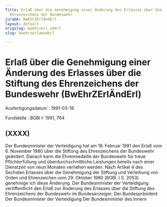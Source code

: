 ```yaml
---
Title: Erlaß über die Genehmigung einer Änderung des Erlasses über die Stiftung des
  Ehrenzeichens der Bundeswehr
jurabk: BwEhrZErlÄndErl
layout: default
origslug: bwehrzerl_nderl
slug: bwehrzerlaenderl

---
```


# Erlaß über die Genehmigung einer Änderung des Erlasses über die Stiftung des Ehrenzeichens der Bundeswehr (BwEhrZErlÄndErl)

Ausfertigungsdatum
:   1991-03-18

Fundstelle
:   BGBl I: 1991, 764

## (XXXX)

Der Bundesminister der Verteidigung hat am 18. Februar 1991 den Erlaß
vom 6. November 1980 über die Stiftung des Ehrenzeichens der
Bundeswehr geändert. Danach kann die Ehrenmedaille der Bundeswehr für
treue Pflichterfüllung und überdurchschnittliche Leistungen bereits
nach einer Dienstzeit von neun Monaten verliehen werden.
Nach Artikel 4 des Sechsten Erlasses über die Genehmigung der Stiftung
und Verleihung von Orden und Ehrenzeichen vom 29. Oktober 1980 (BGBl.
I S. 2053) genehmige ich diese Änderung.
Der Bundesminister der Verteidigung veröffentlicht den Erlaß zur
Änderung des Erlasses über die Stiftung des Ehrenzeichens der
Bundeswehr im Bundesanzeiger.
Der Bundespräsident
Der Bundesminister der Verteidigung
Der Bundesminister des Innern


